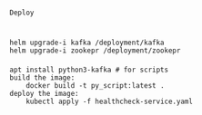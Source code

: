 #
    Deploy
#

####
    helm upgrade-i kafka /deployment/kafka
    helm upgrade-i zookepr /deployment/zookepr
####

####
    apt install python3-kafka # for scripts
    build the image:
        docker build -t py_script:latest .
    deploy the image:
        kubectl apply -f healthcheck-service.yaml
####